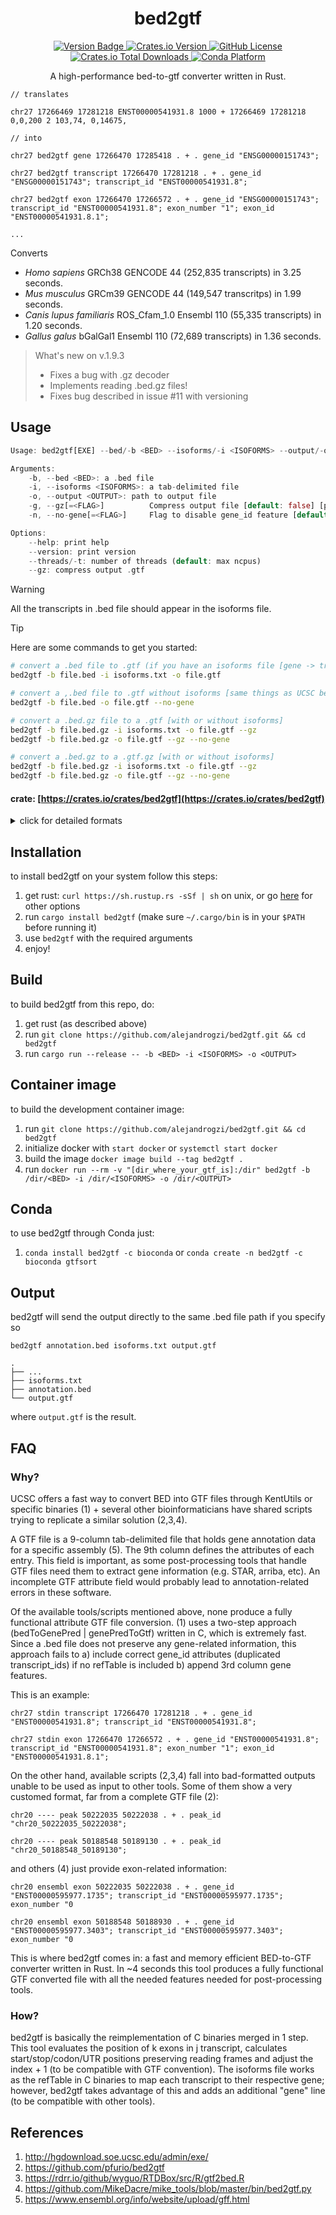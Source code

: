 <p align="center">
  <h1 align="center">
  bed2gtf
  </h1>

  <p align="center">
    <a href="https://img.shields.io/badge/version-0.1.0dev-green" target="_blank">
      <img alt="Version Badge" src="https://img.shields.io/badge/version-0.2.3-green">
    </a>
    <a href="https://crates.io/crates/gxf2bed" target="_blank">
      <img alt="Crates.io Version" src="https://img.shields.io/crates/v/bed2gtf?color=green">
    </a>
    <a href="https://github.com/alejandrogzi/gxf2bed" target="_blank">
      <img alt="GitHub License" src="https://img.shields.io/github/license/alejandrogzi/bed2gtf?color=blue">
    </a>
    <a href="https://crates.io/crates/gxf2bed" target="_blank">
      <img alt="Crates.io Total Downloads" src="https://img.shields.io/crates/d/bed2gtf">
    </a>
    <a href="https://anaconda.org/bioconda/gxf2bed" target="_blank">
      <img alt="Conda Platform" src="https://img.shields.io/conda/pn/bioconda/bed2gtf">
    </a>
  </p>


  <p align="center">
    A high-performance bed-to-gtf converter written in Rust.

    // translates

    chr27 17266469 17281218 ENST00000541931.8 1000 + 17266469 17281218 0,0,200 2 103,74, 0,14675,

    // into

    chr27 bed2gtf gene 17266470 17285418 . + . gene_id "ENSG00000151743";

    chr27 bed2gtf transcript 17266470 17281218 . + . gene_id "ENSG00000151743"; transcript_id "ENST00000541931.8";

    chr27 bed2gtf exon 17266470 17266572 . + . gene_id "ENSG00000151743"; transcript_id "ENST00000541931.8"; exon_number "1"; exon_id "ENST00000541931.8.1";

    ...
  </p>

</p>


Converts
- *Homo sapiens* GRCh38 GENCODE 44 (252,835 transcripts) in 3.25 seconds.
- *Mus musculus* GRCm39 GENCODE 44 (149,547 transcritps) in 1.99 seconds.
- *Canis lupus familiaris* ROS_Cfam_1.0 Ensembl 110 (55,335 transcripts) in 1.20 seconds.
- *Gallus galus* bGalGal1 Ensembl 110 (72,689 transcripts) in 1.36 seconds.

> What's new on v.1.9.3
>
> - Fixes a bug with .gz decoder
> - Implements reading .bed.gz files!
> - Fixes bug described in issue #11 with versioning

## Usage
``` rust
Usage: bed2gtf[EXE] --bed/-b <BED> --isoforms/-i <ISOFORMS> --output/-o <OUTPUT>

Arguments:
    -b, --bed <BED>: a .bed file
    -i, --isoforms <ISOFORMS>: a tab-delimited file
    -o, --output <OUTPUT>: path to output file
    -g, --gz[=<FLAG>]          Compress output file [default: false] [possible values: true, false]
    -n, --no-gene[=<FLAG>]     Flag to disable gene_id feature [default: false] [possible values: true, false]

Options:
    --help: print help
    --version: print version
    --threads/-t: number of threads (default: max ncpus)
    --gz: compress output .gtf
```

> [!WARNING]
>
> All the transcripts in .bed file should appear in the isoforms file.


> [!TIP]
>
> Here are some commands to get you started:
> ```bash
> # convert a .bed file to .gtf (if you have an isoforms file [gene -> transcript names] and want gene_ids in the output .gtf)
> bed2gtf -b file.bed -i isoforms.txt -o file.gtf
>
> # convert a ,.bed file to .gtf without isoforms [same things as UCSC bedToGtf]
> bed2gtf -b file.bed -o file.gtf --no-gene
>
> # convert a .bed.gz file to a .gtf [with or without isoforms]
> bed2gtf -b file.bed.gz -i isoforms.txt -o file.gtf --gz
> bed2gtf -b file.bed.gz -o file.gtf --gz --no-gene
>
> # convert a .bed.gz to a .gtf.gz [with or without isoforms]
> bed2gtf -b file.bed.gz -i isoforms.txt -o file.gtf --gz
> bed2gtf -b file.bed.gz -o file.gtf --gz --no-gene
>

#### crate: [https://crates.io/crates/bed2gtf](https://crates.io/crates/bed2gtf)

<details>
<summary>click for detailed formats</summary>
<p>
bed2gtf just needs two files:

1. a .bed file

    tab-delimited files with 3 required and 9 optional fields:

    ```
    chrom   chromStart  chromEnd      name    ...
      |         |           |           |
    chr20   50222035    50222038    ENST00000595977    ...
    ```

    see [BED format](https://genome.ucsc.edu/FAQ/FAQformat.html#format1) for more information

2. a tab-delimited .txt/.tsv/.csv/... file with genes/isoforms (all the transcripts in .bed file should appear in the isoforms file):

    ```
    > cat isoforms.txt

    ENSG00000198888 ENST00000361390
    ENSG00000198763 ENST00000361453
    ENSG00000198804 ENST00000361624
    ENSG00000188868 ENST00000595977
    ```

    you can build a custom file for your preferred species using [Ensembl BioMart](https://www.ensembl.org/biomart/martview).

</p>
</details>

## Installation
to install bed2gtf on your system follow this steps:
1. get rust: `curl https://sh.rustup.rs -sSf | sh` on unix, or go [here](https://www.rust-lang.org/tools/install) for other options
2. run `cargo install bed2gtf` (make sure `~/.cargo/bin` is in your `$PATH` before running it)
4. use `bed2gtf` with the required arguments
5. enjoy!

## Build
to build bed2gtf from this repo, do:

1. get rust (as described above)
2. run `git clone https://github.com/alejandrogzi/bed2gtf.git && cd bed2gtf`
3. run `cargo run --release -- -b <BED> -i <ISOFORMS> -o <OUTPUT>`

## Container image
to build the development container image:
1. run `git clone https://github.com/alejandrogzi/bed2gtf.git && cd bed2gtf`
2. initialize docker with `start docker` or `systemctl start docker`
3. build the image `docker image build --tag bed2gtf .`
4. run `docker run --rm -v "[dir_where_your_gtf_is]:/dir" bed2gtf -b /dir/<BED> -i /dir/<ISOFORMS> -o /dir/<OUTPUT>`

## Conda
to use bed2gtf through Conda just:
1. `conda install bed2gtf -c bioconda` or `conda create -n bed2gtf -c bioconda gtfsort`

## Output

bed2gtf will send the output directly to the same .bed file path if you specify so

```
bed2gtf annotation.bed isoforms.txt output.gtf

.
├── ...
├── isoforms.txt
├── annotation.bed
└── output.gtf
```
where `output.gtf` is the result.

## FAQ
### Why?
UCSC offers a fast way to convert BED into GTF files through KentUtils or specific binaries (1) + several other bioinformaticians have shared scripts trying to replicate a similar solution (2,3,4).

A GTF file is a 9-column tab-delimited file that holds gene annotation data for a specific assembly (5). The 9th column defines the attributes of each entry. This field is important, as some post-processing tools that handle GTF files need them to extract gene information (e.g. STAR, arriba, etc). An incomplete GTF attribute field would probably lead to annotation-related errors in these software.

Of the available tools/scripts mentioned above, none produce a fully functional attribute GTF file conversion. (1) uses a two-step approach (bedToGenePred | genePredToGtf) written in C, which is extremely fast. Since a .bed file does not preserve any gene-related information, this approach fails to a) include correct gene_id attributes (duplicated transcript_ids) if no refTable is included b) append 3rd column gene features.

This is an example:

```
chr27 stdin transcript 17266470 17281218 . + . gene_id "ENST00000541931.8"; transcript_id "ENST00000541931.8";

chr27 stdin exon 17266470 17266572 . + . gene_id "ENST00000541931.8"; transcript_id "ENST00000541931.8"; exon_number "1"; exon_id "ENST00000541931.8.1";
```


On the other hand, available scripts (2,3,4) fall into bad-formatted outputs unable to be used as input to other tools. Some of them show a very customed format, far from a complete GTF file (2):

```
chr20 ---- peak 50222035 50222038 . + . peak_id "chr20_50222035_50222038";

chr20 ---- peak 50188548 50189130 . + . peak_id "chr20_50188548_50189130";
```
and others (4) just provide exon-related information:

```
chr20 ensembl exon 50222035 50222038 . + . gene_id "ENST00000595977.1735"; transcript_id "ENST00000595977.1735"; exon_number "0

chr20 ensembl exon 50188548 50188930 . + . gene_id "ENST00000595977.3403"; transcript_id "ENST00000595977.3403"; exon_number "0
```

This is where bed2gtf comes in: a fast and memory efficient BED-to-GTF converter written in Rust. In ~4 seconds this tool produces a fully functional GTF converted file with all the needed features needed for post-processing tools.

### How?
bed2gtf is basically the reimplementation of C binaries merged in 1 step. This tool evaluates the position of k exons in j transcript, calculates start/stop/codon/UTR positions preserving reading frames and adjust the index + 1 (to be compatible with GTF convention). The isoforms file works as the refTable in C binaries to map each transcript to their respective gene; however, bed2gtf takes advantage of this and adds an additional "gene" line (to be compatible with other tools).

## References

1. http://hgdownload.soe.ucsc.edu/admin/exe/
2. https://github.com/pfurio/bed2gtf
3. https://rdrr.io/github/wyguo/RTDBox/src/R/gtf2bed.R
4. https://github.com/MikeDacre/mike_tools/blob/master/bin/bed2gtf.py
5. https://www.ensembl.org/info/website/upload/gff.html
